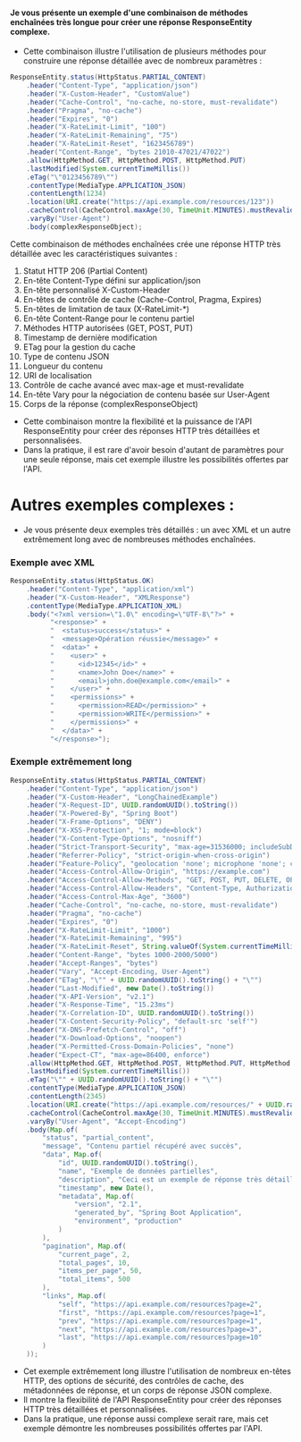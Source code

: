 #### Je vous présente un exemple d'une combinaison de méthodes enchaînées très longue pour créer une réponse ResponseEntity complexe. 
- Cette combinaison illustre l'utilisation de plusieurs méthodes pour construire une réponse détaillée avec de nombreux paramètres :

```java
ResponseEntity.status(HttpStatus.PARTIAL_CONTENT)
    .header("Content-Type", "application/json")
    .header("X-Custom-Header", "CustomValue")
    .header("Cache-Control", "no-cache, no-store, must-revalidate")
    .header("Pragma", "no-cache")
    .header("Expires", "0")
    .header("X-RateLimit-Limit", "100")
    .header("X-RateLimit-Remaining", "75")
    .header("X-RateLimit-Reset", "1623456789")
    .header("Content-Range", "bytes 21010-47021/47022")
    .allow(HttpMethod.GET, HttpMethod.POST, HttpMethod.PUT)
    .lastModified(System.currentTimeMillis())
    .eTag("\"0123456789\"")
    .contentType(MediaType.APPLICATION_JSON)
    .contentLength(1234)
    .location(URI.create("https://api.example.com/resources/123"))
    .cacheControl(CacheControl.maxAge(30, TimeUnit.MINUTES).mustRevalidate())
    .varyBy("User-Agent")
    .body(complexResponseObject);
```

Cette combinaison de méthodes enchaînées crée une réponse HTTP très détaillée avec les caractéristiques suivantes :

1. Statut HTTP 206 (Partial Content)
2. En-tête Content-Type défini sur application/json
3. En-tête personnalisé X-Custom-Header
4. En-têtes de contrôle de cache (Cache-Control, Pragma, Expires)
5. En-têtes de limitation de taux (X-RateLimit-*)
6. En-tête Content-Range pour le contenu partiel
7. Méthodes HTTP autorisées (GET, POST, PUT)
8. Timestamp de dernière modification
9. ETag pour la gestion du cache
10. Type de contenu JSON
11. Longueur du contenu
12. URI de localisation
13. Contrôle de cache avancé avec max-age et must-revalidate
14. En-tête Vary pour la négociation de contenu basée sur User-Agent
15. Corps de la réponse (complexResponseObject)

- Cette combinaison montre la flexibilité et la puissance de l'API ResponseEntity pour créer des réponses HTTP très détaillées et personnalisées. 
- Dans la pratique, il est rare d'avoir besoin d'autant de paramètres pour une seule réponse, mais cet exemple illustre les possibilités offertes par l'API.

# Autres exemples complexes :


- Je vous présente deux exemples très détaillés : un avec XML et un autre extrêmement long avec de nombreuses méthodes enchaînées.

### Exemple avec XML

```java
ResponseEntity.status(HttpStatus.OK)
    .header("Content-Type", "application/xml")
    .header("X-Custom-Header", "XMLResponse")
    .contentType(MediaType.APPLICATION_XML)
    .body("<?xml version=\"1.0\" encoding=\"UTF-8\"?>" +
          "<response>" +
          "  <status>success</status>" +
          "  <message>Opération réussie</message>" +
          "  <data>" +
          "    <user>" +
          "      <id>12345</id>" +
          "      <name>John Doe</name>" +
          "      <email>john.doe@example.com</email>" +
          "    </user>" +
          "    <permissions>" +
          "      <permission>READ</permission>" +
          "      <permission>WRITE</permission>" +
          "    </permissions>" +
          "  </data>" +
          "</response>");
```

### Exemple extrêmement long

```java
ResponseEntity.status(HttpStatus.PARTIAL_CONTENT)
    .header("Content-Type", "application/json")
    .header("X-Custom-Header", "LongChainedExample")
    .header("X-Request-ID", UUID.randomUUID().toString())
    .header("X-Powered-By", "Spring Boot")
    .header("X-Frame-Options", "DENY")
    .header("X-XSS-Protection", "1; mode=block")
    .header("X-Content-Type-Options", "nosniff")
    .header("Strict-Transport-Security", "max-age=31536000; includeSubDomains")
    .header("Referrer-Policy", "strict-origin-when-cross-origin")
    .header("Feature-Policy", "geolocation 'none'; microphone 'none'; camera 'none'")
    .header("Access-Control-Allow-Origin", "https://example.com")
    .header("Access-Control-Allow-Methods", "GET, POST, PUT, DELETE, OPTIONS")
    .header("Access-Control-Allow-Headers", "Content-Type, Authorization")
    .header("Access-Control-Max-Age", "3600")
    .header("Cache-Control", "no-cache, no-store, must-revalidate")
    .header("Pragma", "no-cache")
    .header("Expires", "0")
    .header("X-RateLimit-Limit", "1000")
    .header("X-RateLimit-Remaining", "995")
    .header("X-RateLimit-Reset", String.valueOf(System.currentTimeMillis() / 1000 + 3600))
    .header("Content-Range", "bytes 1000-2000/5000")
    .header("Accept-Ranges", "bytes")
    .header("Vary", "Accept-Encoding, User-Agent")
    .header("ETag", "\"" + UUID.randomUUID().toString() + "\"")
    .header("Last-Modified", new Date().toString())
    .header("X-API-Version", "v2.1")
    .header("X-Response-Time", "15.23ms")
    .header("X-Correlation-ID", UUID.randomUUID().toString())
    .header("X-Content-Security-Policy", "default-src 'self'")
    .header("X-DNS-Prefetch-Control", "off")
    .header("X-Download-Options", "noopen")
    .header("X-Permitted-Cross-Domain-Policies", "none")
    .header("Expect-CT", "max-age=86400, enforce")
    .allow(HttpMethod.GET, HttpMethod.POST, HttpMethod.PUT, HttpMethod.DELETE, HttpMethod.OPTIONS)
    .lastModified(System.currentTimeMillis())
    .eTag("\"" + UUID.randomUUID().toString() + "\"")
    .contentType(MediaType.APPLICATION_JSON)
    .contentLength(2345)
    .location(URI.create("https://api.example.com/resources/" + UUID.randomUUID().toString()))
    .cacheControl(CacheControl.maxAge(30, TimeUnit.MINUTES).mustRevalidate().proxyRevalidate().cachePublic())
    .varyBy("User-Agent", "Accept-Encoding")
    .body(Map.of(
        "status", "partial_content",
        "message", "Contenu partiel récupéré avec succès",
        "data", Map.of(
            "id", UUID.randomUUID().toString(),
            "name", "Exemple de données partielles",
            "description", "Ceci est un exemple de réponse très détaillée avec de nombreux en-têtes et options",
            "timestamp", new Date(),
            "metadata", Map.of(
                "version", "2.1",
                "generated_by", "Spring Boot Application",
                "environment", "production"
            )
        ),
        "pagination", Map.of(
            "current_page", 2,
            "total_pages", 10,
            "items_per_page", 50,
            "total_items", 500
        ),
        "links", Map.of(
            "self", "https://api.example.com/resources?page=2",
            "first", "https://api.example.com/resources?page=1",
            "prev", "https://api.example.com/resources?page=1",
            "next", "https://api.example.com/resources?page=3",
            "last", "https://api.example.com/resources?page=10"
        )
    ));
```

- Cet exemple extrêmement long illustre l'utilisation de nombreux en-têtes HTTP, des options de sécurité, des contrôles de cache, des métadonnées de réponse, et un corps de réponse JSON complexe. 
- Il montre la flexibilité de l'API ResponseEntity pour créer des réponses HTTP très détaillées et personnalisées.
- Dans la pratique, une réponse aussi complexe serait rare, mais cet exemple démontre les nombreuses possibilités offertes par l'API.
